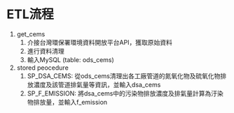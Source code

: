 # ETL流程
1. get_cems
    1. 介接台灣環保署環境資料開放平台API，獲取原始資料
    2. 進行資料清理
    3. 輸入MySQL (table: ods_cems)
2. stored peocedure
    1. SP_DSA_CEMS: 從ods_cems清理出各工廠管道的氮氧化物及硫氧化物排放濃度及該管道排氣量等資訊，並輸入dsa_cems
    2. SP_F_EMISSION: 將dsa_cems中的污染物排放濃度及排氣量計算為汙染物排放量，並輸入f_emission
